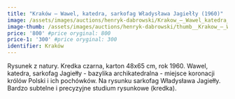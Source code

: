 ```yaml
---
title: "Kraków – Wawel, katedra, sarkofag Władysława Jagiełły (1960)"
image: /assets/images/auctions/henryk-dabrowski/Krakow_–_Wawel_katedra_sarkofag_Wladyslawa_Jagielly_(1960).jpg
image-thumb: /assets/images/auctions/henryk-dabrowski/thumb__Krakow_–_Wawel_katedra_sarkofag_Wladyslawa_Jagielly_(1960).jpg
price: '800' #price oryginal: 800
price-1: '300' #price oryginal: 300
identifier: Kraków
---
```


Rysunek z natury. Kredka czarna, karton 48x65 cm, rok 1960.
Wawel, katedra, sarkofag Jagiełły - bazylika archikatedralna - miejsce koronacji królów Polski i ich pochówków. Na rysunku sarkofag Władysława Jagiełły. Bardzo subtelne i precyzyjne studium rysunkowe (kredka).